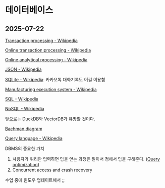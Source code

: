# 데이터베이스

## 2025-07-22

[Transaction processing - Wikipedia](https://en.wikipedia.org/wiki/Transaction_processing)

[Online transaction processing - Wikipedia](https://en.wikipedia.org/wiki/Online_transaction_processing)

[Online analytical processing - Wikipedia](https://en.wikipedia.org/wiki/Online_analytical_processing)

[JSON - Wikipedia](https://en.wikipedia.org/wiki/JSON)

[SQLite - Wikipedia](https://en.wikipedia.org/wiki/SQLite): 카카오톡 대화기록도 이걸 이용함

[Manufacturing execution system - Wikipedia](https://en.wikipedia.org/wiki/Manufacturing_execution_system)

[SQL - Wikipedia](https://en.wikipedia.org/wiki/SQL)

[NoSQL - Wikipedia](https://en.wikipedia.org/wiki/NoSQL)

앞으로는 DuckDB와 VectorDB가 유망할 것이다.

[Bachman diagram](https://en.wikipedia.org/wiki/Data_structure_diagram#Bachman_diagram)

[Query language - Wikipedia](https://en.wikipedia.org/wiki/Query_language)

DBMS의 중요한 가치
1. 사용자가 쿼리만 입력하면 답을 얻는 과정은 알아서 정해서 답을 구해준다. ([Query optimization](https://en.wikipedia.org/wiki/Query_optimization))
2. Concurrent access and crash recovery

수업 중에 윈도우 업데이트해서 ;;